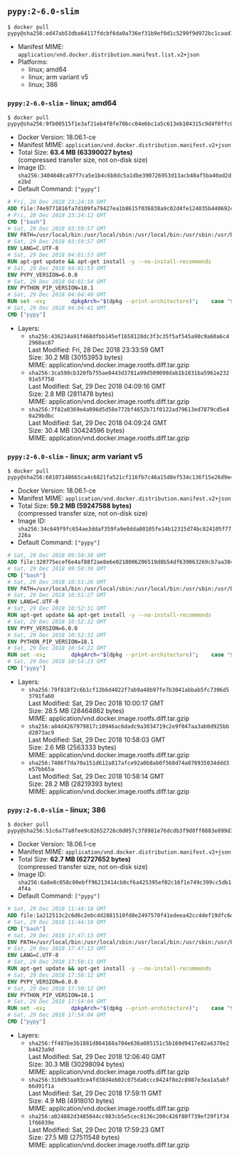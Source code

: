 ## `pypy:2-6.0-slim`

```console
$ docker pull pypy@sha256:ed47ab53dba64117fdcbf6da0a736ef31b9ef0d1c5299f9d972bc1caad194608
```

-	Manifest MIME: `application/vnd.docker.distribution.manifest.list.v2+json`
-	Platforms:
	-	linux; amd64
	-	linux; arm variant v5
	-	linux; 386

### `pypy:2-6.0-slim` - linux; amd64

```console
$ docker pull pypy@sha256:9fb00515f1e3af21eb4f0fe70bcc04e6bc1a5c613eb104315c9d4f0ffc0f93d4
```

-	Docker Version: 18.06.1-ce
-	Manifest MIME: `application/vnd.docker.distribution.manifest.v2+json`
-	Total Size: **63.4 MB (63390027 bytes)**  
	(compressed transfer size, not on-disk size)
-	Image ID: `sha256:3404848ca97f7ca5e1b4c6b8dc5a1dbe390726953d13acb40af5ba40ad2de2bd`
-	Default Command: `["pypy"]`

```dockerfile
# Fri, 28 Dec 2018 23:24:10 GMT
ADD file:74e9771816fa7d109fa79427ea1b8615f036838a9c02d4fe124035b440692cfd in / 
# Fri, 28 Dec 2018 23:24:12 GMT
CMD ["bash"]
# Sat, 29 Dec 2018 03:59:57 GMT
ENV PATH=/usr/local/bin:/usr/local/sbin:/usr/local/bin:/usr/sbin:/usr/bin:/sbin:/bin
# Sat, 29 Dec 2018 03:59:57 GMT
ENV LANG=C.UTF-8
# Sat, 29 Dec 2018 04:01:53 GMT
RUN apt-get update && apt-get install -y --no-install-recommends 		ca-certificates 		libexpat1 		libffi6 		libgdbm3 		libsqlite3-0 	&& rm -rf /var/lib/apt/lists/*
# Sat, 29 Dec 2018 04:01:53 GMT
ENV PYPY_VERSION=6.0.0
# Sat, 29 Dec 2018 04:01:54 GMT
ENV PYTHON_PIP_VERSION=18.1
# Sat, 29 Dec 2018 04:04:40 GMT
RUN set -ex; 		dpkgArch="$(dpkg --print-architecture)"; 	case "${dpkgArch##*-}" in 		amd64) pypyArch='linux64'; sha256='6cbf942ba7c90f504d8d6a2e45d4244e3bf146c8722d64e9410b85eac6b5af67' ;; 		armel) pypyArch='linux-armel'; sha256='924ca3f90aa28e8961859508c25752c95253b842318a0f267267ffe90f56a916' ;; 		i386) pypyArch='linux32'; sha256='ad1082d4328ae8f32617b14628648583b82b6d29df3aa42b97bd1853c08c4bc8' ;; 		*) echo >&2 "error: current architecture ($dpkgArch) does not have a corresponding PyPy $PYPY_VERSION binary release"; exit 1 ;; 	esac; 		fetchDeps=' 		bzip2 		wget 	'; 	apt-get update && apt-get install -y $fetchDeps --no-install-recommends && rm -rf /var/lib/apt/lists/*; 		wget -O pypy.tar.bz2 "https://bitbucket.org/pypy/pypy/downloads/pypy2-v${PYPY_VERSION}-${pypyArch}.tar.bz2"; 	echo "$sha256 *pypy.tar.bz2" | sha256sum -c; 	tar -xjC /usr/local --strip-components=1 -f pypy.tar.bz2; 	find /usr/local/lib-python -depth -type d -a \( -name test -o -name tests \) -exec rm -rf '{}' +; 	rm pypy.tar.bz2; 		pypy --version; 		wget -O get-pip.py 'https://bootstrap.pypa.io/get-pip.py'; 		pypy get-pip.py 		--disable-pip-version-check 		--no-cache-dir 		"pip==$PYTHON_PIP_VERSION" 	; 	pip --version; 		rm -f get-pip.py; 		apt-get purge -y --auto-remove $fetchDeps
# Sat, 29 Dec 2018 04:04:41 GMT
CMD ["pypy"]
```

-	Layers:
	-	`sha256:436214a91f468dfbb145ef1658128dc3f3c35f5af545a90c9a60a6c42968ac87`  
		Last Modified: Fri, 28 Dec 2018 23:33:59 GMT  
		Size: 30.2 MB (30153953 bytes)  
		MIME: application/vnd.docker.image.rootfs.diff.tar.gzip
	-	`sha256:3ca598cb320fb755ae0443d3781a99d509098dab1b1831ba5961e23291e5f750`  
		Last Modified: Sat, 29 Dec 2018 04:09:16 GMT  
		Size: 2.8 MB (2811478 bytes)  
		MIME: application/vnd.docker.image.rootfs.diff.tar.gzip
	-	`sha256:7f82a0369e4a096d5d58e772bf4652b71f0122ad79613ed7879cd5e40a29bdbc`  
		Last Modified: Sat, 29 Dec 2018 04:09:24 GMT  
		Size: 30.4 MB (30424596 bytes)  
		MIME: application/vnd.docker.image.rootfs.diff.tar.gzip

### `pypy:2-6.0-slim` - linux; arm variant v5

```console
$ docker pull pypy@sha256:68107148665ca4c6821fa521cf116fb7c46a15d8ef534c136f15e26d9e4baa41
```

-	Docker Version: 18.06.1-ce
-	Manifest MIME: `application/vnd.docker.distribution.manifest.v2+json`
-	Total Size: **59.2 MB (59247588 bytes)**  
	(compressed transfer size, not on-disk size)
-	Image ID: `sha256:34c649f9fc654ae3ddaf359fa9e0dda80105fe14b12315d74bc824105f77226a`
-	Default Command: `["pypy"]`

```dockerfile
# Sat, 29 Dec 2018 09:50:38 GMT
ADD file:320775ecef6e4af88f2ae8e6e0218006206519d8b54df639063269cb7aa38441 in / 
# Sat, 29 Dec 2018 09:50:39 GMT
CMD ["bash"]
# Sat, 29 Dec 2018 10:51:26 GMT
ENV PATH=/usr/local/bin:/usr/local/sbin:/usr/local/bin:/usr/sbin:/usr/bin:/sbin:/bin
# Sat, 29 Dec 2018 10:51:27 GMT
ENV LANG=C.UTF-8
# Sat, 29 Dec 2018 10:52:31 GMT
RUN apt-get update && apt-get install -y --no-install-recommends 		ca-certificates 		libexpat1 		libffi6 		libgdbm3 		libsqlite3-0 	&& rm -rf /var/lib/apt/lists/*
# Sat, 29 Dec 2018 10:52:32 GMT
ENV PYPY_VERSION=6.0.0
# Sat, 29 Dec 2018 10:52:32 GMT
ENV PYTHON_PIP_VERSION=18.1
# Sat, 29 Dec 2018 10:54:22 GMT
RUN set -ex; 		dpkgArch="$(dpkg --print-architecture)"; 	case "${dpkgArch##*-}" in 		amd64) pypyArch='linux64'; sha256='6cbf942ba7c90f504d8d6a2e45d4244e3bf146c8722d64e9410b85eac6b5af67' ;; 		armel) pypyArch='linux-armel'; sha256='924ca3f90aa28e8961859508c25752c95253b842318a0f267267ffe90f56a916' ;; 		i386) pypyArch='linux32'; sha256='ad1082d4328ae8f32617b14628648583b82b6d29df3aa42b97bd1853c08c4bc8' ;; 		*) echo >&2 "error: current architecture ($dpkgArch) does not have a corresponding PyPy $PYPY_VERSION binary release"; exit 1 ;; 	esac; 		fetchDeps=' 		bzip2 		wget 	'; 	apt-get update && apt-get install -y $fetchDeps --no-install-recommends && rm -rf /var/lib/apt/lists/*; 		wget -O pypy.tar.bz2 "https://bitbucket.org/pypy/pypy/downloads/pypy2-v${PYPY_VERSION}-${pypyArch}.tar.bz2"; 	echo "$sha256 *pypy.tar.bz2" | sha256sum -c; 	tar -xjC /usr/local --strip-components=1 -f pypy.tar.bz2; 	find /usr/local/lib-python -depth -type d -a \( -name test -o -name tests \) -exec rm -rf '{}' +; 	rm pypy.tar.bz2; 		pypy --version; 		wget -O get-pip.py 'https://bootstrap.pypa.io/get-pip.py'; 		pypy get-pip.py 		--disable-pip-version-check 		--no-cache-dir 		"pip==$PYTHON_PIP_VERSION" 	; 	pip --version; 		rm -f get-pip.py; 		apt-get purge -y --auto-remove $fetchDeps
# Sat, 29 Dec 2018 10:54:23 GMT
CMD ["pypy"]
```

-	Layers:
	-	`sha256:79f818f2c6b1cf13b6d4022f7ab9a48b97fe7b3041abbab5fc7396d53791fa60`  
		Last Modified: Sat, 29 Dec 2018 10:00:17 GMT  
		Size: 28.5 MB (28464862 bytes)  
		MIME: application/vnd.docker.image.rootfs.diff.tar.gzip
	-	`sha256:a84d4267979817c10946ac6dadc9a3034719c2e9f047aa3ab0d925bbd2073ac9`  
		Last Modified: Sat, 29 Dec 2018 10:58:03 GMT  
		Size: 2.6 MB (2563333 bytes)  
		MIME: application/vnd.docker.image.rootfs.diff.tar.gzip
	-	`sha256:7486f7da70a151d612a817afce92a0b8ab0f568d74a078935034ddd3e57bb65a`  
		Last Modified: Sat, 29 Dec 2018 10:58:14 GMT  
		Size: 28.2 MB (28219393 bytes)  
		MIME: application/vnd.docker.image.rootfs.diff.tar.gzip

### `pypy:2-6.0-slim` - linux; 386

```console
$ docker pull pypy@sha256:51c6a77a8fee9c02652726c0d057c3f8981e76dcdb3f9d8ff0883e899d3d2e53
```

-	Docker Version: 18.06.1-ce
-	Manifest MIME: `application/vnd.docker.distribution.manifest.v2+json`
-	Total Size: **62.7 MB (62727652 bytes)**  
	(compressed transfer size, not on-disk size)
-	Image ID: `sha256:6a8e8c058c00ebff96213414cb0cf6a425395ef02c16f1e749c399cc5db14f4a`
-	Default Command: `["pypy"]`

```dockerfile
# Sat, 29 Dec 2018 11:44:18 GMT
ADD file:1a212513c2c6d6c2ebcdd2881510fd0e2497570f41edeea42cc4def19dfc6dcf in / 
# Sat, 29 Dec 2018 11:44:19 GMT
CMD ["bash"]
# Sat, 29 Dec 2018 17:47:13 GMT
ENV PATH=/usr/local/bin:/usr/local/sbin:/usr/local/bin:/usr/sbin:/usr/bin:/sbin:/bin
# Sat, 29 Dec 2018 17:47:13 GMT
ENV LANG=C.UTF-8
# Sat, 29 Dec 2018 17:50:11 GMT
RUN apt-get update && apt-get install -y --no-install-recommends 		ca-certificates 		libexpat1 		libffi6 		libgdbm3 		libsqlite3-0 	&& rm -rf /var/lib/apt/lists/*
# Sat, 29 Dec 2018 17:50:12 GMT
ENV PYPY_VERSION=6.0.0
# Sat, 29 Dec 2018 17:50:12 GMT
ENV PYTHON_PIP_VERSION=18.1
# Sat, 29 Dec 2018 17:54:04 GMT
RUN set -ex; 		dpkgArch="$(dpkg --print-architecture)"; 	case "${dpkgArch##*-}" in 		amd64) pypyArch='linux64'; sha256='6cbf942ba7c90f504d8d6a2e45d4244e3bf146c8722d64e9410b85eac6b5af67' ;; 		armel) pypyArch='linux-armel'; sha256='924ca3f90aa28e8961859508c25752c95253b842318a0f267267ffe90f56a916' ;; 		i386) pypyArch='linux32'; sha256='ad1082d4328ae8f32617b14628648583b82b6d29df3aa42b97bd1853c08c4bc8' ;; 		*) echo >&2 "error: current architecture ($dpkgArch) does not have a corresponding PyPy $PYPY_VERSION binary release"; exit 1 ;; 	esac; 		fetchDeps=' 		bzip2 		wget 	'; 	apt-get update && apt-get install -y $fetchDeps --no-install-recommends && rm -rf /var/lib/apt/lists/*; 		wget -O pypy.tar.bz2 "https://bitbucket.org/pypy/pypy/downloads/pypy2-v${PYPY_VERSION}-${pypyArch}.tar.bz2"; 	echo "$sha256 *pypy.tar.bz2" | sha256sum -c; 	tar -xjC /usr/local --strip-components=1 -f pypy.tar.bz2; 	find /usr/local/lib-python -depth -type d -a \( -name test -o -name tests \) -exec rm -rf '{}' +; 	rm pypy.tar.bz2; 		pypy --version; 		wget -O get-pip.py 'https://bootstrap.pypa.io/get-pip.py'; 		pypy get-pip.py 		--disable-pip-version-check 		--no-cache-dir 		"pip==$PYTHON_PIP_VERSION" 	; 	pip --version; 		rm -f get-pip.py; 		apt-get purge -y --auto-remove $fetchDeps
# Sat, 29 Dec 2018 17:54:04 GMT
CMD ["pypy"]
```

-	Layers:
	-	`sha256:ff487be3b1881d864168a704e636a085151c5b169d9417e82a6370e2b4423a9d`  
		Last Modified: Sat, 29 Dec 2018 12:06:40 GMT  
		Size: 30.3 MB (30298094 bytes)  
		MIME: application/vnd.docker.image.rootfs.diff.tar.gzip
	-	`sha256:310d93aa93ce4fd38d4eb02c075da0ccc0424f8e2c8987e3ea1a5abf66d91f1a`  
		Last Modified: Sat, 29 Dec 2018 17:59:11 GMT  
		Size: 4.9 MB (4918010 bytes)  
		MIME: application/vnd.docker.image.rootfs.diff.tar.gzip
	-	`sha256:a024882d3485044cc983cb5e5cec8136c200c426f80f739ef29f1f341f66039e`  
		Last Modified: Sat, 29 Dec 2018 17:59:23 GMT  
		Size: 27.5 MB (27511548 bytes)  
		MIME: application/vnd.docker.image.rootfs.diff.tar.gzip
